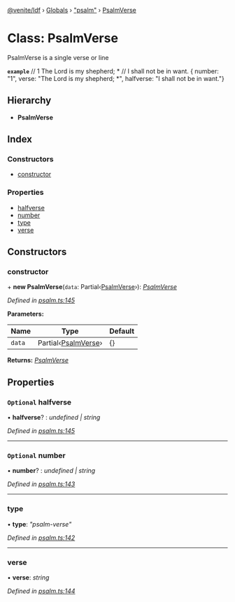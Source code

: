 [@venite/ldf](../README.md) › [Globals](../globals.md) › ["psalm"](../modules/_psalm_.md) › [PsalmVerse](_psalm_.psalmverse.md)

# Class: PsalmVerse

PsalmVerse is a single verse or line

**`example`** 
// 1  The Lord is my shepherd; *
//      I shall not be in want.
{ number: "1", verse: "The Lord is my shepherd; *", halfverse: "I shall not be in want."}

## Hierarchy

* **PsalmVerse**

## Index

### Constructors

* [constructor](_psalm_.psalmverse.md#constructor)

### Properties

* [halfverse](_psalm_.psalmverse.md#optional-halfverse)
* [number](_psalm_.psalmverse.md#optional-number)
* [type](_psalm_.psalmverse.md#type)
* [verse](_psalm_.psalmverse.md#verse)

## Constructors

###  constructor

\+ **new PsalmVerse**(`data`: Partial‹[PsalmVerse](_psalm_.psalmverse.md)›): *[PsalmVerse](_psalm_.psalmverse.md)*

*Defined in [psalm.ts:145](https://github.com/gbj/venite/blob/44b21bf/ldf/src/psalm.ts#L145)*

**Parameters:**

Name | Type | Default |
------ | ------ | ------ |
`data` | Partial‹[PsalmVerse](_psalm_.psalmverse.md)› | {} |

**Returns:** *[PsalmVerse](_psalm_.psalmverse.md)*

## Properties

### `Optional` halfverse

• **halfverse**? : *undefined | string*

*Defined in [psalm.ts:145](https://github.com/gbj/venite/blob/44b21bf/ldf/src/psalm.ts#L145)*

___

### `Optional` number

• **number**? : *undefined | string*

*Defined in [psalm.ts:143](https://github.com/gbj/venite/blob/44b21bf/ldf/src/psalm.ts#L143)*

___

###  type

• **type**: *"psalm-verse"*

*Defined in [psalm.ts:142](https://github.com/gbj/venite/blob/44b21bf/ldf/src/psalm.ts#L142)*

___

###  verse

• **verse**: *string*

*Defined in [psalm.ts:144](https://github.com/gbj/venite/blob/44b21bf/ldf/src/psalm.ts#L144)*
